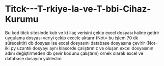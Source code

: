 # Titck---T-rkiye-la-ve-T-bbi-Cihaz-Kurumu
Bu kod titck sitesinde kub ve kt ilaç verisini çekip excel dosyası haline getirir
uygulama dosyası veriyi çekip excele aktarır (Not= bu işlem 70 dk sürecektir)
db dosyası ise excel dosyasını database dosyasına çevirir (Not= iki py uzantılı dosyayı aynı klasörde çalıştırınız ve oluşan excel dosyasının adını değiştirmeden db çevir kodunu çalıştırın)
örnek olarak excel ve database dosayını yükledim 
